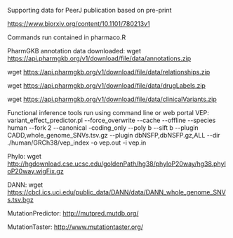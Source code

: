 Supporting data for PeerJ publication based on pre-print

https://www.biorxiv.org/content/10.1101/780213v1

Commands run contained in pharmaco.R

PharmGKB annotation data downloaded:
wget https://api.pharmgkb.org/v1/download/file/data/annotations.zip

wget https://api.pharmgkb.org/v1/download/file/data/relationships.zip

wget https://api.pharmgkb.org/v1/download/file/data/drugLabels.zip

wget https://api.pharmgkb.org/v1/download/file/data/clinicalVariants.zip


Functional inference tools run using command line or web portal
VEP: variant_effect_predictor.pl --force_overwrite --cache --offline --species human --fork 2 --canonical -coding_only --poly b --sift b --plugin CADD,whole_genome_SNVs.tsv.gz --plugin dbNSFP,dbNSFP.gz,ALL --dir ./human/GRCh38/vep_index -o vep.out -i vep.in

Phylo: wget http://hgdownload.cse.ucsc.edu/goldenPath/hg38/phyloP20way/hg38.phyloP20way.wigFix.gz

DANN: wget https://cbcl.ics.uci.edu/public_data/DANN/data/DANN_whole_genome_SNVs.tsv.bgz

MutationPredictor: http://mutpred.mutdb.org/

MutationTaster: http://www.mutationtaster.org/


